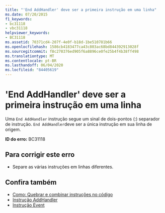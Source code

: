 ```yaml
---
title: "'End AddHandler' deve ser a primeira instrução em uma linha"
ms.date: 07/20/2015
f1_keywords:
- bc31118
- vbc31118
helpviewer_keywords:
- BC31118
ms.assetid: 70371cd4-207f-4e0f-b18d-1be510781b66
ms.openlocfilehash: 1586cb4183477ca43c803ac68bd844392913028f
ms.sourcegitcommit: f8c270376ed905f6a8896ce0fe25b4f4b38ff498
ms.translationtype: MT
ms.contentlocale: pt-BR
ms.lasthandoff: 06/04/2020
ms.locfileid: "84405619"
---
```

# <a name="end-addhandler-must-be-the-first-statement-on-a-line"></a>'End AddHandler' deve ser a primeira instrução em uma linha
Uma `End AddHandler` instrução segue um sinal de dois-pontos (:) separador de instrução. `End AddHandler`deve ser a única instrução em sua linha de origem.  
  
 **ID do erro:** BC31118  
  
## <a name="to-correct-this-error"></a>Para corrigir este erro  
  
- Separe as várias instruções em linhas diferentes.  
  
## <a name="see-also"></a>Confira também

- [Como: Quebrar e combinar instruções no código](../programming-guide/program-structure/how-to-break-and-combine-statements-in-code.md)
- [Instrução AddHandler](../language-reference/statements/addhandler-statement.md)
- [Instrução Event](../language-reference/statements/event-statement.md)
